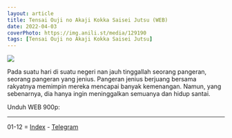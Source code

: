 ```yaml
---
layout: article
title: Tensai Ouji no Akaji Kokka Saisei Jutsu (WEB)
date: 2022-04-03
coverPhoto: https://img.anili.st/media/129190
tags: [Tensai Ouji no Akaji Kokka Saisei Jutsu]
---
```


![](https://img.anili.st/media/129190)

Pada suatu hari di suatu negeri nan jauh tinggallah seorang pangeran, seorang pangeran yang jenius.
Pangeran jenius berjuang bersama rakyatnya memimpin mereka mencapai banyak kemenangan.
Namun, yang sebenarnya, dia hanya ingin meninggalkan semuanya dan hidup santai.

Unduh WEB 900p:

---
01-12 = [Index](https://proyek.a-1ddl.workers.dev/0:/Musim%20Dingin%202022/%5BWEB%5D/%5BA-1%5D%20Tensai%20Ouji%20no%20Akaji%20Kokka%20Saisei%20Jutsu%20%5BWEB%5D%5Bx264%20900p%5D%5BAAC%5D/) - [Telegram](https://t.me/a1fansub/95)
